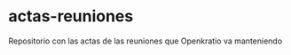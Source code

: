 actas-reuniones
===============

Repositorio con las actas de las reuniones que Openkratio va manteniendo
